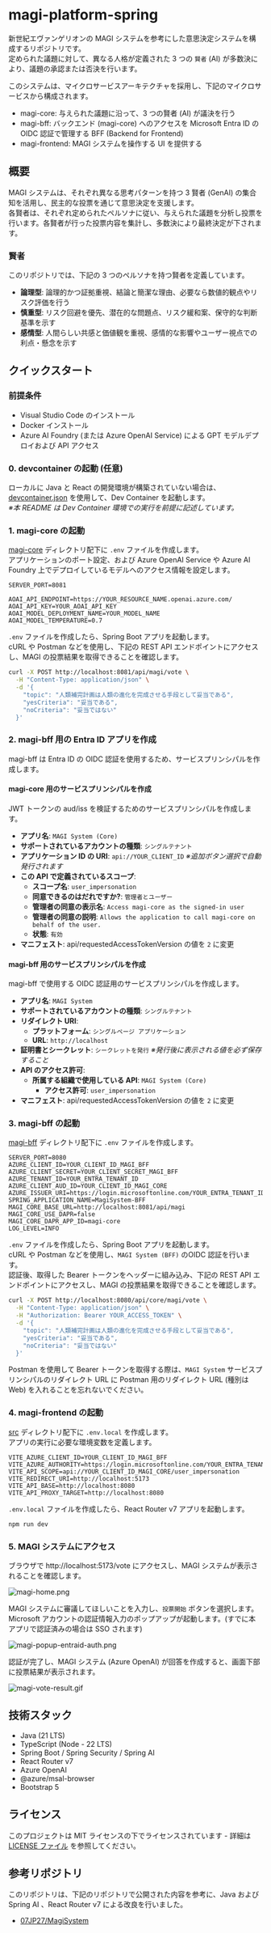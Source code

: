 # magi-platform-spring

新世紀エヴァンゲリオンの MAGI システムを参考にした意思決定システムを構成するリポジトリです。  
定められた議題に対して、異なる人格が定義された 3 つの `賢者` (AI) が多数決により、議題の承認または否決を行います。  

このシステムは、マイクロサービスアーキテクチャを採用し、下記のマイクロサービスから構成されます。  

- magi-core: 与えられた議題に沿って、3 つの賢者 (AI) が議決を行う
- magi-bff: バックエンド (magi-core) へのアクセスを Microsoft Entra ID の OIDC 認証で管理する BFF (Backend for Frontend)
- magi-frontend: MAGI システムを操作する UI を提供する

## 概要

MAGI システムは、それぞれ異なる思考パターンを持つ 3 賢者 (GenAI) の集合知を活用し、民主的な投票を通じて意思決定を支援します。  
各賢者は、それぞれ定められたペルソナに従い、与えられた議題を分析し投票を行います。各賢者が行った投票内容を集計し、多数決により最終決定が下されます。

### 賢者

このリポジトリでは、下記の 3 つのペルソナを持つ賢者を定義しています。  

- **論理型**: 論理的かつ証拠重視、結論と簡潔な理由、必要なら数値的観点やリスク評価を行う
- **慎重型**: リスク回避を優先、潜在的な問題点、リスク緩和案、保守的な判断基準を示す
- **感情型**: 人間らしい共感と価値観を重視、感情的な影響やユーザー視点での利点・懸念を示す

## クイックスタート

### 前提条件

- Visual Studio Code のインストール
- Docker インストール
- Azure AI Foundry (または Azure OpenAI Service) による GPT モデルデプロイおよび API アクセス

### 0. devcontainer の起動 (任意)

ローカルに Java と React の開発環境が構築されていない場合は、[devcontainer.json](./.devcontainer/devcontainer.json) を使用して、Dev Container を起動します。  
_※本 README は Dev Container 環境での実行を前提に記述しています。_

### 1. magi-core の起動

[magi-core](./magi-core/magi-core/) ディレクトリ配下に `.env` ファイルを作成します。  
アプリケーションのポート設定、および Azure OpenAI Service や Azure AI Foundry 上でデプロイしているモデルへのアクセス情報を設定します。

```text:magi-core/magi-core/.env
SERVER_PORT=8081

AOAI_API_ENDPOINT=https://YOUR_RESOURCE_NAME.openai.azure.com/
AOAI_API_KEY=YOUR_AOAI_API_KEY
AOAI_MODEL_DEPLOYMENT_NAME=YOUR_MODEL_NAME
AOAI_MODEL_TEMPERATURE=0.7
```

`.env` ファイルを作成したら、Spring Boot アプリを起動します。  
cURL や Postman などを使用し、下記の REST API エンドポイントにアクセスし、MAGI の投票結果を取得できることを確認します。  

```bash
curl -X POST http://localhost:8081/api/magi/vote \
  -H "Content-Type: application/json" \
  -d '{
    "topic": "人類補完計画は人類の進化を完成させる手段として妥当である",
    "yesCriteria": "妥当である",
    "noCriteria": "妥当ではない"
  }'
```

### 2. magi-bff 用の Entra ID アプリを作成

magi-bff は Entra ID の OIDC 認証を使用するため、サービスプリンシパルを作成します。  

#### magi-core 用のサービスプリンシパルを作成

JWT トークンの aud/iss を検証するためのサービスプリンシパルを作成します。  

- **アプリ名**: `MAGI System (Core)`
- **サポートされているアカウントの種類**: `シングルテナント`
- **アプリケーション ID の URI**: `api://YOUR_CLIENT_ID` _※追加ボタン選択で自動発行されます_
- **この API で定義されているスコープ**:
  - **スコープ名**: `user_impersonation`
  - **同意できるのはだれですか?**: `管理者とユーザー`
  - **管理者の同意の表示名**: `Access magi-core as the signed-in user`
  - **管理者の同意の説明**: `Allows the application to call magi-core on behalf of the user.`
  - **状態**: `有効`
- **マニフェスト**: api/requestedAccessTokenVersion の値を `2` に変更

#### magi-bff 用のサービスプリンシパルを作成

magi-bff で使用する OIDC 認証用のサービスプリンシパルを作成します。  

- **アプリ名**: `MAGI System`
- **サポートされているアカウントの種類**: `シングルテナント`
- **リダイレクト URI**:
  - **プラットフォーム**: `シングルページ アプリケーション`
  - **URL**: `http://localhost`
- **証明書とシークレット**: `シークレットを発行` _※発行後に表示される値を必ず保存すること_
- **API のアクセス許可**:
  - **所属する組織で使用している API**: `MAGI System (Core)`
    - **アクセス許可**: `user_impersonation`
- **マニフェスト**: api/requestedAccessTokenVersion の値を `2` に変更

### 3. magi-bff の起動

[magi-bff](./magi-bff/magi-bff/) ディレクトリ配下に `.env` ファイルを作成します。  

```text:magi-bff/magi-bff/.env
SERVER_PORT=8080
AZURE_CLIENT_ID=YOUR_CLIENT_ID_MAGI_BFF
AZURE_CLIENT_SECRET=YOUR_CLIENT_SECRET_MAGI_BFF
AZURE_TENANT_ID=YOUR_ENTRA_TENANT_ID
AZURE_CLIENT_AUD_ID=YOUR_CLIENT_ID_MAGI_CORE
AZURE_ISSUER_URI=https://login.microsoftonline.com/YOUR_ENTRA_TENANT_ID/v2.0
SPRING_APPLICATION_NAME=MagiSystem-BFF
MAGI_CORE_BASE_URL=http://localhost:8081/api/magi
MAGI_CORE_USE_DAPR=false
MAGI_CORE_DAPR_APP_ID=magi-core
LOG_LEVEL=INFO
```

`.env` ファイルを作成したら、Spring Boot アプリを起動します。  
cURL や Postman などを使用し、`MAGI System (BFF)` のOIDC 認証を行います。  
認証後、取得した Bearer トークンをヘッダーに組み込み、下記の REST API エンドポイントにアクセスし、MAGI の投票結果を取得できることを確認します。  

```bash
curl -X POST http://localhost:8080/api/core/magi/vote \
  -H "Content-Type: application/json" \
  -H "Authorization: Bearer YOUR_ACCESS_TOKEN" \
  -d '{
    "topic": "人類補完計画は人類の進化を完成させる手段として妥当である",
    "yesCriteria": "妥当である",
    "noCriteria": "妥当ではない"
  }'
```

Postman を使用して Bearer トークンを取得する際は、`MAGI System` サービスプリンシパルのリダイレクト URL に Postman 用のリダイレクト URL (種別は Web) を入れることを忘れないでください。  

### 4. magi-frontend の起動

[src](./magi-frontend/src/) ディレクトリ配下に `.env.local` を作成します。  
アプリの実行に必要な環境変数を定義します。  

```text:magi-frontend/src/.env.local
VITE_AZURE_CLIENT_ID=YOUR_CLIENT_ID_MAGI_BFF
VITE_AZURE_AUTHORITY=https://login.microsoftonline.com/YOUR_ENTRA_TENANT_ID
VITE_API_SCOPE=api://YOUR_CLIENT_ID_MAGI_CORE/user_impersonation
VITE_REDIRECT_URI=http://localhost:5173
VITE_API_BASE=http://localhost:8080
VITE_API_PROXY_TARGET=http://localhost:8080
```

`.env.local` ファイルを作成したら、React Router v7 アプリを起動します。  

```bash
npm run dev
```

### 5. MAGI システムにアクセス

ブラウザで http://localhost:5173/vote にアクセスし、MAGI システムが表示されることを確認します。  

![magi-home.png](./docs/images/magi-home.png)

MAGI システムに審議してほしいことを入力し、`投票開始` ボタンを選択します。  
Microsoft アカウントの認証情報入力のポップアップが起動します。(すでに本アプリで認証済みの場合は SSO されます)

![magi-popup-entraid-auth.png](./docs/images/magi-popup-entraid-auth.png)

認証が完了し、MAGI システム (Azure OpenAI) が回答を作成すると、画面下部に投票結果が表示されます。  

![magi-vote-result.gif](./docs/images/magi-vote-result.gif)

## 技術スタック

- Java (21 LTS)
- TypeScript (Node - 22 LTS)
- Spring Boot / Spring Security / Spring AI
- React Router v7
- Azure OpenAI
- @azure/msal-browser
- Bootstrap 5

## ライセンス

このプロジェクトは MIT ライセンスの下でライセンスされています - 詳細は [LICENSE ファイル](./LICENSE) を参照してください。

## 参考リポジトリ

このリポジトリは、下記のリポジトリで公開された内容を参考に、Java および Spring AI 、React Router v7 による改良を行いました。

- [07JP27/MagiSystem](https://github.com/07JP27/MagiSystem)
